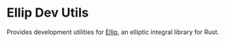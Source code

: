 # Ellip Dev Utils

Provides development utilities for [Ellip](https://github.com/p-sira/ellip), an elliptic integral library for Rust.
